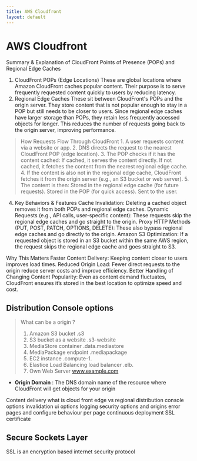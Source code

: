 ```yaml
---
title: AWS Cloudfront
layout: default
---
```

# AWS Cloudfront
Summary & Explanation of CloudFront Points of Presence (POPs) and Regional Edge Caches

1. CloudFront POPs (Edge Locations)
These are global locations where Amazon CloudFront caches popular content.
Their purpose is to serve frequently requested content quickly to users by reducing latency.
2. Regional Edge Caches
These sit between CloudFront's POPs and the origin server.
They store content that is not popular enough to stay in a POP but still needs to be closer to users.
Since regional edge caches have larger storage than POPs, they retain less frequently accessed objects for longer.
This reduces the number of requests going back to the origin server, improving performance.
> How Requests Flow Through CloudFront
    1. A user requests content via a website or app.
    2. DNS directs the request to the nearest CloudFront POP (edge location).
    3. The POP checks if it has the content cached:
    If cached, it serves the content directly.
    If not cached, it fetches the content from the nearest regional edge cache.
    4. If the content is also not in the regional edge cache, CloudFront fetches it from the origin server (e.g., an S3 bucket or web server).
    5. The content is then:
    Stored in the regional edge cache (for future requests).
    Stored in the POP (for quick access).
    Sent to the user.
4. Key Behaviors & Features
Cache Invalidation: Deleting a cached object removes it from both POPs and regional edge caches.
Dynamic Requests (e.g., API calls, user-specific content): These requests skip the regional edge caches and go straight to the origin.
Proxy HTTP Methods (PUT, POST, PATCH, OPTIONS, DELETE): These also bypass regional edge caches and go directly to the origin.
Amazon S3 Optimization: If a requested object is stored in an S3 bucket within the same AWS region, the request skips the regional edge cache and goes straight to S3.


Why This Matters
Faster Content Delivery: Keeping content closer to users improves load times.
Reduced Origin Load: Fewer direct requests to the origin reduce server costs and improve efficiency.
Better Handling of Changing Content Popularity: Even as content demand fluctuates, CloudFront ensures it’s stored in the best location to optimize speed and cost.


## Distribution Console options
> What can be a origin ?
> 1. Amazon S3 bucket .s3
> 2. S3 bucket as a website .s3-website
> 3. MediaStore container  .data.mediastore
> 4. MediaPackage endpoint .mediapackage
> 5. EC2 instance .compute-1.
> 6. Elastice Load Balancing load balancer  .elb.
> 7. Own Web Server  www.example.com

- **Origin Domain** : The DNS domain name of the resource where CloudFront will get objects for your origin 

Content delivery 
what is cloud front
edge vs regional
distribution console options
invalidation
ui options
logging
security options and origins 
error pages and configure behaviour per page
continuous deployment
SSL certificate 



## Secure Sockets Layer 
SSL is an encryption based internet security protocol
